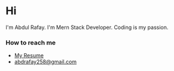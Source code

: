 <h1>Hi</h1>
<p>I'm Abdul Rafay. I'm  Mern Stack Developer. Coding is my passion.</p>

<h3>How to reach me</h3>
<ul>
    <li>
        <a href="https://drive.google.com/file/d/1ZWryzdcbjgvNguLyCuibAWSWJ5np-_1m/view?usp=drive_link">My Resume</a>
    </li>
    <li>
        <a href="mailto:abdrafay258@gmail.com">abdrafay258@gmail.com</a>
    </li>
</ul>

<!-- [![Anurag's GitHub stats](https://github-readme-stats.vercel.app/api?username=abdrafay)](https://github.com/anuraghazra/github-readme-stats) -->
